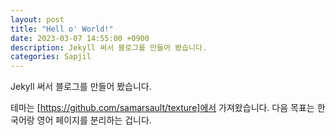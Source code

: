 ```yaml
---
layout: post
title: "Hell o' World!"
date: 2023-03-07 14:55:00 +0900
description: Jekyll 써서 블로그를 만들어 봤습니다.
categories: Sapjil
---
```

Jekyll 써서 블로그를 만들어 봤습니다.

테마는 [https://github.com/samarsault/texture]에서 가져왔습니다.
다음 목표는 한국어랑 영어 페이지를 분리하는 겁니다.
